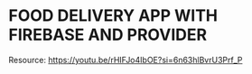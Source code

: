 # FOOD DELIVERY APP WITH FIREBASE AND PROVIDER

Resource: https://youtu.be/rHIFJo4IbOE?si=6n63hlBvrU3Prf_P

